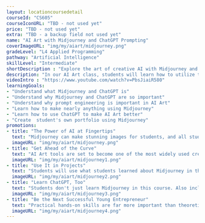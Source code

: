 ```yaml
---
layout: locationcoursedetail
courseId: "CS605"
courseIconURL: "TBD - not used yet"
price: "TBD - not used yet"
extra: "TBD - a backup field not used yet"
name: "AI Art with Midjourney and ChatGPT Prompting"
coverImageURL: "img/my/aiart/midjourney.png"
gradeLevel: "L4 Applied Programming"
pathway: "Artificial Intelligence"
skillLevel: "Intermediate"
shortDescription : "Explore the art of creative AI with Midjourney and ChatGPT for creative inspiration!"
description: "In our AI Art class, students will learn how to utilize two powerful AI models to make stunning art with a few words. Midjourney will serve as the painter, and ChatGPT will be trained on how to properly make art prompts."
videoIntro : "https://www.youtube.com/watch?v=PbsJiaiR580"
learningGoals:
- "Understand what Midjourney and ChatGPT is"
- "Understand why Midjourney and ChatGPT are so important"
- "Understand why prompt engineering is important in AI Art"
- "Learn how to make nearly anything using Midjourney"
- "Learn how to use ChatGPT to make AI Art better"
- "Create  student's own portfolio using Midjourney"
promotions:
- title: "The Power of AI at Fingertips"
  text: "Midjourney can make stunning images for students, and all students need to do is to feed it a couple of words. With specialized prompts, students can make it do even more."
  imageURL: "img/my/aiart/midjourney.png"
- title: "Get Ahead of the Curve"
  text: "AI Art tools are set to become one of the most widely used creative tools in the future. So get ahead of the curve by mastering it before everyone else does!"
  imageURL: "img/my/aiart/midjourney1.png"
- title: "Use It in Projects"
  text: "Students will use what students learned about Midjourney in this course to create a portfolio containing all of students' stunning AI artworks."
  imageURL: "img/my/aiart/midjourney2.png"
- title: "Learn ChatGPT, Too"
  text: "Students don't just learn Midjourney in this course. Also included is a small guide on how to use ChatGPT, which is an equally large and powerful AI tool that students should know how to use."
  imageURL: "img/my/aiart/midjourney3.png"
- title: "Be the Next Successful Young Entrepreneur"
  text: "Practical hands-on skills are far more important than theoretical knowledge. Every course is designed for students to learn how to turn an idea for a game into a practical reality through hard work. Young little entrepreneurs are developed during these challenges."
  imageURL: "img/my/aiart/midjourney4.png"
---
```

